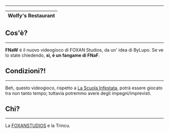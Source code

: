 --------------------
|Wolfy's Restaurant|
|------------------|


## Cos'è?
------------------
**FNaW** é il nuovo videogioco di FOXAN Studios, da un' idea di ByLupo.
Se ve lo state chiedendo, **sì, é un fangame di FNaF**.

## Condizioni?!
------------------
Beh, questo videogioco, rispetto a [La Scuola Infestata](https://www.github.com/redtyyt/La-Scuola-Infestata),
potrà essere giocato tra non tanto tempo; tuttavia potremmo avere degli impegni/imprevisti.

## Chi?
------------------
La [FOXANSTUDIOS](https://www.github.com/FOXANStudios) e la Trincu.
